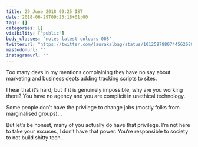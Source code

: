 ```yaml
---
title: 29 June 2018 09:25 IST
date: 2018-06-29T09:25:18+01:00
tags: []
categories: []
visibility: ["public"]
body_classes: "notes latest colours-008"
twitterurl: "https://twitter.com/laurakalbag/status/1012597880744562688"
mastodonurl: ""
instagramurl: ""
---
```


Too many devs in my mentions complaining they have no say about marketing and business depts adding tracking scripts to sites. 

I hear that it’s hard, but if it is genuinely impossible, why are you working there? You have no agency and you are complicit in unethical technology.

Some people don’t have the privilege to change jobs (mostly folks from marginalised groups)…

But let’s be honest, many of you actually do have that privilege. I’m not here to take your excuses, I don’t have that power. You‘re responsible to society to not build shitty tech.